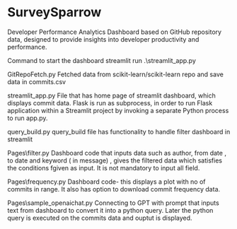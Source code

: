 # SurveySparrow

Developer Performance Analytics Dashboard based on GitHub repository data, designed to provide insights into developer productivity and performance.

Command to start the dashboard
streamlit run .\streamlit_app.py

GitRepoFetch.py 
Fetched data from scikit-learn/scikit-learn repo and save data in commits.csv 

streamlit_app.py
File that has home page of streamlit dashboard, which displays commit data. 
Flask is run as subprocess, in order to run Flask application within a Streamlit project by invoking a separate Python process to run app.py.

query_build.py
query_build file has functionality to handle filter dashboard in streamlit

Pages\filter.py
Dashboard code that inputs data such as author, from date , to date and keyword ( in message) , gives the filtered data which satisfies the conditions fgiven as input. It is not mandatory to input all field.

Pages\frequency.py
Dashboard code- this displays a plot with no of commits in range. It also has option to download commit frequency data.

Pages\sample_openaichat.py
Connecting to GPT with prompt that inputs text from dashboard to convert it into a python query. Later the python query is executed on the commits data and ouptut is displayed.
